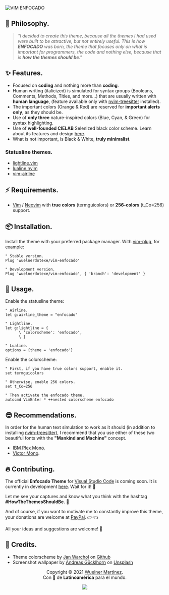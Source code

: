 ![VIM ENFOCADO](https://i.imgur.com/8um4BUj.png)

## 🧠 **Philosophy.**

> _"I decided to create this theme, because all the themes I had used were built to be attractive, but not entirely useful. This is how **ENFOCADO** was born, the theme that focuses only on what is important for programmers, the code and nothing else, because that is **how the themes should be**."_

## ✨ **Features.**

- Focused on **coding** and nothing more than **coding**.
- Human writing (italicized) is simulated for syntax groups (Booleans, Comments, Methods, Titles, and more...) that are usually written with **human language**, (feature available only with [nvim-treesitter](https://github.com/nvim-treesitter/nvim-treesitter) installed).
- The important colors (Orange & Red) are reserved for **important alerts only**, as they should be.
- Use of **only three** nature-inspired colors (Blue, Cyan, & Green) for syntax highlighting.
- Use of **well-founded CIELAB** Selenized black color scheme. Learn about its features and design [here](https://github.com/jan-warchol/selenized/blob/master/features-and-design.md).
- What is not important, is Black & White, **truly minimalist**.

### **Statusline themes.**

- [lightline.vim](https://github.com/itchyny/lightline.vim)
- [lualine.nvim](https://github.com/hoob3rt/lualine.nvim)
- [vim-airline](https://github.com/vim-airline/vim-airline)

## ⚡️ **Requirements.**

- [Vim](https://www.vim.org/) / [Neovim](https://neovim.io/) with **true colors** (termguicolors) or **256-colors** (t_Co=256) support.

## 📦 **Installation.**

Install the theme with your preferred package manager. With [vim-plug](https://github.com/junegunn/vim-plug), for example:

```vim
" Stable version.
Plug 'wuelnerdotexe/vim-enfocado'

" Development version.
Plug 'wuelnerdotexe/vim-enfocado', { 'branch': 'development' }
```

## 🚀 **Usage.**

Enable the statusline theme:

```vim
" Airline.
let g:airline_theme = "enfocado"

" Lightline.
let g:lightline = {
      \ 'colorscheme': 'enfocado',
      \ }

" Lualine.
options = {theme = 'enfocado'}
```

Enable the colorscheme:

```vim
" First, if you have true colors support, enable it.
set termguicolors

" Otherwise, enable 256 colors.
set t_Co=256

" Then activate the enfocado theme.
autocmd VimEnter * ++nested colorscheme enfocado
```

## 😎 **Recommendations.**

In order for the human text simulation to work as it should (in addition to installing [nvim-treesitter](https://github.com/nvim-treesitter/nvim-treesitter)), I recommend that you use either of these two beautiful fonts with the **"Mankind and Machine"** concept.

- [IBM Plex Mono](https://www.ibm.com/plex/).
- [Victor Mono](https://rubjo.github.io/victor-mono/).

## 🔥 **Contributing.**

The official **Enfocado Theme** for [Visual Studio Code](https://code.visualstudio.com/) is coming soon. It is currently in development [here](https://github.com/wuelnerdotexe/vscode-enfocado). Wait for it! 🤩

Let me see your captures and know what you think with the hashtag **#HowTheThemesShouldBe**. 👀

And of course, if you want to motivate me to constantly improve this theme, your donations are welcome at [PayPal](https://paypal.me/wuelnerdotexe). 👉👈

All your ideas and suggestions are welcome! 🙌

## 🙏 **Credits.**

- Theme colorscheme by [Jan Warchol](https://github.com/jan-warchol) on [Github](https://github.com/jan-warchol/selenized/blob/master/the-values.md)
- Screenshot wallpaper by [Andreas Gücklhorn](https://unsplash.com/@draufsicht?utm_source=unsplash&utm_medium=referral&utm_content=creditCopyText) on [Unsplash](https://unsplash.com/s/photos/nature?utm_source=unsplash&utm_medium=referral&utm_content=creditCopyText)

<p align="center">Copyright &copy; 2021 <a href="mailto:wuelnerdotexe@gmail.com" target="_blank">Wuelner Martínez</a>.<br />
Con 💚 de <b>Latinoamérica</b> para el mundo.</p>

<p align="center"><a href="https://github.com/wuelnerdotexe/vim-enfocado/blob/main/LICENSE"><img src="https://img.shields.io/static/v1.svg?style=flat-square&label=License&message=MIT&logo=github"/></a></p>
